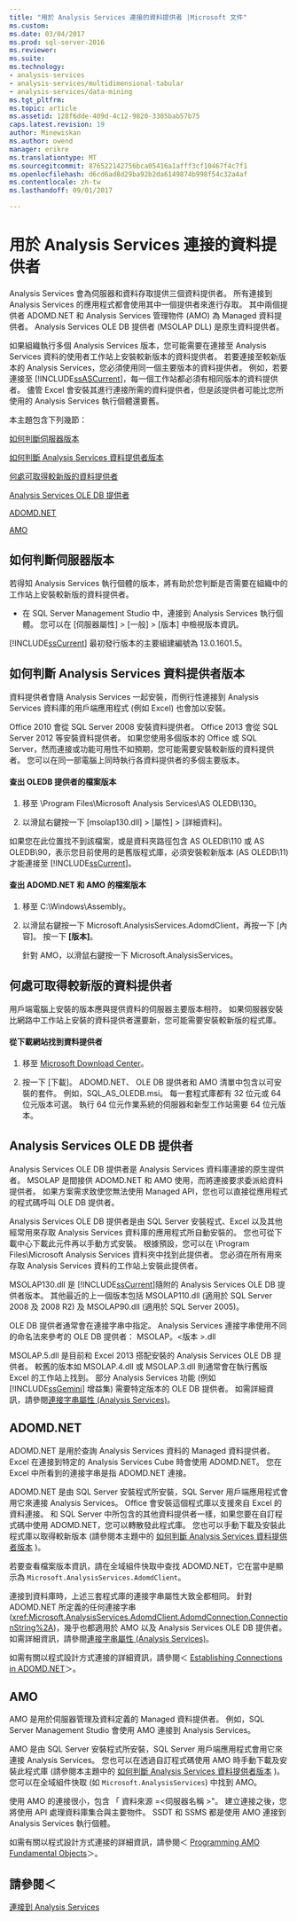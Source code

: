 ```yaml
---
title: "用於 Analysis Services 連接的資料提供者 |Microsoft 文件"
ms.custom: 
ms.date: 03/04/2017
ms.prod: sql-server-2016
ms.reviewer: 
ms.suite: 
ms.technology:
- analysis-services
- analysis-services/multidimensional-tabular
- analysis-services/data-mining
ms.tgt_pltfrm: 
ms.topic: article
ms.assetid: 128f6dde-409d-4c12-9820-3305bab57b75
caps.latest.revision: 19
author: Minewiskan
ms.author: owend
manager: erikre
ms.translationtype: MT
ms.sourcegitcommit: 876522142756bca05416a1afff3cf10467f4c7f1
ms.openlocfilehash: d6cd6ad8d29ba92b2da6149874b998f54c32a4af
ms.contentlocale: zh-tw
ms.lasthandoff: 09/01/2017

---
```

# <a name="data-providers-used-for-analysis-services-connections"></a>用於 Analysis Services 連接的資料提供者
  Analysis Services 會為伺服器和資料存取提供三個資料提供者。 所有連接到 Analysis Services 的應用程式都會使用其中一個提供者來進行存取。 其中兩個提供者 ADOMD.NET 和 Analysis Services 管理物件 (AMO) 為 Managed 資料提供者。 Analysis Services OLE DB 提供者 (MSOLAP DLL) 是原生資料提供者。  
  
 如果組織執行多個 Analysis Services 版本，您可能需要在連接至 Analysis Services 資料的使用者工作站上安裝較新版本的資料提供者。 若要連接至較新版本的 Analysis Services，您必須使用同一個主要版本的資料提供者。 例如，若要連接至 [!INCLUDE[ssASCurrent](../../includes/ssascurrent-md.md)]，每一個工作站都必須有相同版本的資料提供者。 儘管 Excel 會安裝其進行連接所需的資料提供者，但是該提供者可能比您所使用的 Analysis Services 執行個體還要舊。  
  
 本主題包含下列幾節：  
  
 [如何判斷伺服器版本](#bkmk_ServVers)  
  
 [如何判斷 Analysis Services 資料提供者版本](#bkmk_LibUpdate)  
  
 [何處可取得較新版的資料提供者](#bkmk_downloadsite)  
  
 [Analysis Services OLE DB 提供者](#bkmk_OLE)  
  
 [ADOMD.NET](#bkmk_ADOMD)  
  
 [AMO](#blkmk_AMO)  
  
##  <a name="bkmk_ServVers"></a> 如何判斷伺服器版本  
 若得知 Analysis Services 執行個體的版本，將有助於您判斷是否需要在組織中的工作站上安裝較新版的資料提供者。  
  
-   在 SQL Server Management Studio 中，連接到 Analysis Services 執行個體。 您可以在 [伺服器屬性] > [一般] > [版本] 中檢視版本資訊。  
  
 [!INCLUDE[ssCurrent](../../includes/sscurrent-md.md)] 最初發行版本的主要組建編號為 13.0.1601.5。  
  
  
##  <a name="bkmk_LibUpdate"></a> 如何判斷 Analysis Services 資料提供者版本  
 資料提供者會隨 Analysis Services 一起安裝，而例行性連接到 Analysis Services 資料庫的用戶端應用程式 (例如 Excel) 也會加以安裝。  
  
 Office 2010 會從 SQL Server 2008 安裝資料提供者。 Office 2013 會從 SQL Server 2012 等安裝資料提供者。 如果您使用多個版本的 Office 或 SQL Server，然而連接或功能可用性不如預期，您可能需要安裝較新版的資料提供者。 您可以在同一部電腦上同時執行各資料提供者的多個主要版本。  
  
#### <a name="find-the-file-version-of-the-oledb-provider"></a>查出 OLEDB 提供者的檔案版本  
  
1.  移至 \Program Files\Microsoft Analysis Services\AS OLEDB\130。  
  
2.  以滑鼠右鍵按一下 [msolap130.dll] > [屬性] > [詳細資料]。  
  
 如果您在此位置找不到該檔案，或是資料夾路徑包含 AS OLEDB\110 或 AS OLEDB\90，表示您目前使用的是舊版程式庫，必須安裝較新版本 (AS OLEDB\11) 才能連接至 [!INCLUDE[ssCurrent](../../includes/sscurrent-md.md)]。  
  
#### <a name="find-the-file-version-of-adomdnet-and-amo"></a>查出 ADOMD.NET 和 AMO 的檔案版本  
  
1.  移至 C:\Windows\Assembly。  
  
2.  以滑鼠右鍵按一下 Microsoft.AnalysisServices.AdomdClient，再按一下 [內容]。 按一下 **[版本]**。  
  
     針對 AMO，以滑鼠右鍵按一下 Microsoft.AnalysisServices。  
  
##  <a name="bkmk_downloadsite"></a> 何處可取得較新版的資料提供者  
 用戶端電腦上安裝的版本應與提供資料的伺服器主要版本相符。 如果伺服器安裝比網路中工作站上安裝的資料提供者還要新，您可能需要安裝較新版的程式庫。  
  
#### <a name="find-the-data-providers-on-the-download-site"></a>從下載網站找到資料提供者  
  
1.  移至 [Microsoft Download Center](https://www.microsoft.com/download/details.aspx?id=52676)。  
  
2.  按一下 [下載]。 ADOMD.NET、 OLE DB 提供者和 AMO 清單中包含以可安裝的套件。 例如，SQL_AS_OLEDB.msi。 每一套程式庫都有 32 位元或 64 位元版本可選。 執行 64 位元作業系統的伺服器和新型工作站需要 64 位元版本。  
  
##  <a name="bkmk_OLE"></a> Analysis Services OLE DB 提供者  
 Analysis Services OLE DB 提供者是 Analysis Services 資料庫連接的原生提供者。 MSOLAP 是間接供 ADOMD.NET 和 AMO 使用，而將連接要求委派給資料提供者。 如果方案需求致使您無法使用 Managed API，您也可以直接從應用程式的程式碼呼叫 OLE DB 提供者。  
  
 Analysis Services OLE DB 提供者是由 SQL Server 安裝程式、Excel 以及其他經常用來存取 Analysis Services 資料庫的應用程式所自動安裝的。 您也可從下載中心下載此元件再以手動方式安裝。 根據預設，您可以在 \Program Files\Microsoft Analysis Services 資料夾中找到此提供者。 您必須在所有用來存取 Analysis Services 資料的工作站上安裝此提供者。  
  
 MSOLAP130.dll 是 [!INCLUDE[ssCurrent](../../includes/sscurrent-md.md)]隨附的 Analysis Services OLE DB 提供者版本。 其他最近的上一個版本包括 MSOLAP110.dll (適用於 SQL Server 2008 及 2008 R2) 及 MSOLAP90.dll (適用於 SQL Server 2005)。  
  
 OLE DB 提供者通常會在連接字串中指定。 Analysis Services 連接字串使用不同的命名法來參考的 OLE DB 提供者： MSOLAP。\<版本 >.dll  
  
 MSOLAP.5.dll 是目前和 Excel 2013 搭配安裝的 Analysis Services OLE DB 提供者。 較舊的版本如 MSOLAP.4.dll 或 MSOLAP.3.dll 則通常會在執行舊版 Excel 的工作站上找到。 部分 Analysis Services 功能 (例如 [!INCLUDE[ssGemini](../../includes/ssgemini-md.md)] 增益集) 需要特定版本的 OLE DB 提供者。 如需詳細資訊，請參閱[連接字串屬性 &#40;Analysis Services&#41;](../../analysis-services/instances/connection-string-properties-analysis-services.md)。  
  
##  <a name="bkmk_ADOMD"></a> ADOMD.NET  
 ADOMD.NET 是用於查詢 Analysis Services 資料的 Managed 資料提供者。 Excel 在連接到特定的 Analysis Services Cube 時會使用 ADOMD.NET。 您在 Excel 中所看到的連接字串是指 ADOMD.NET 連接。  
  
 ADOMD.NET 是由 SQL Server 安裝程式所安裝，SQL Server 用戶端應用程式會用它來連接 Analysis Services。 Office 會安裝這個程式庫以支援來自 Excel 的資料連接。 和 SQL Server 中所包含的其他資料提供者一樣，如果您要在自訂程式碼中使用 ADOMD.NET，您可以轉散發此程式庫。 您也可以手動下載及安裝此程式庫以取得較新版本 (請參閱本主題中的 [如何判斷 Analysis Services 資料提供者版本](#bkmk_LibUpdate) )。  
  
 若要查看檔案版本資訊，請在全域組件快取中查找 ADOMD.NET，它在當中是顯示為 `Microsoft.AnalysisServices.AdomdClient`。  
  
 連接到資料庫時，上述三套程式庫的連接字串屬性大致全都相同。 針對 ADOMD.NET 所定義的任何連接字串 (<xref:Microsoft.AnalysisServices.AdomdClient.AdomdConnection.ConnectionString%2A>)，幾乎也都適用於 AMO 以及 Analysis Services OLE DB 提供者。 如需詳細資訊，請參閱[連接字串屬性 &#40;Analysis Services&#41;](../../analysis-services/instances/connection-string-properties-analysis-services.md)。  
  
 如需有關以程式設計方式連接的詳細資訊，請參閱＜ [Establishing Connections in ADOMD.NET](../../analysis-services/multidimensional-models-adomd-net-client/connections-in-adomd-net.md)＞。  
  
##  <a name="blkmk_AMO"></a> AMO  
 AMO 是用於伺服器管理及資料定義的 Managed 資料提供者。 例如，SQL Server Management Studio 會使用 AMO 連接到 Analysis Services。  
  
 AMO 是由 SQL Server 安裝程式所安裝，SQL Server 用戶端應用程式會用它來連接 Analysis Services。 您也可以在透過自訂程式碼使用 AMO 時手動下載及安裝此程式庫 (請參閱本主題中的 [如何判斷 Analysis Services 資料提供者版本](#bkmk_LibUpdate) )。 您可以在全域組件快取 (如 `Microsoft.AnalysisServices`) 中找到 AMO。  
  
 使用 AMO 的連接很小，包含 「 資料來源 =\<伺服器名稱 >"。 建立連接之後，您將使用 API 處理資料庫集合與主要物件。 SSDT 和 SSMS 都是使用 AMO 連接到 Analysis Services 執行個體。  
  
 如需有關以程式設計方式連接的詳細資訊，請參閱＜ [Programming AMO Fundamental Objects](../../analysis-services/multidimensional-models/analysis-management-objects/programming-amo-fundamental-objects.md)＞。  
  
## <a name="see-also"></a>請參閱＜  
 [連接到 Analysis Services](../../analysis-services/instances/connect-to-analysis-services.md)  
  
  
